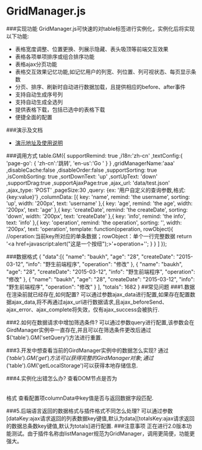# GridManager.js
###实现功能
GridManager.js可快速的对table标签进行实例化，实例化后将实现以下功能:

- 表格宽度调整、位置更换、列展示隐藏、表头吸顶等前端交互效果
- 表格各项单项排序或组合排序功能
- 表格ajax分页功能
- 表格交互效果记忆功能,如记忆用户的列宽、列位置、列可视状态、每页显示条数
- 分页、排序、刷新时自动进行数据加载，且提供相应的before、after事件
- 支持自动生成序号列
- 支持自动生成全选列
- 提供表格下载，包括已选中的表格下载
- 便捷全面的配置



###演示及文档

- [演示地址及使用说明](http://www.lovejavascript.com/#!plugIn/listManager/index.html)

###调用方式
	table.GM({
    		supportRemind: true
    		,i18n:'zh-cn'
    		,textConfig:{
    			'page-go': {
    				'zh-cn':'跳转',
    				'en-us':'Go '
    			}
    		}
    		,gridManagerName:'aaa'
    		,disableCache:false
    		,disableOrder:false
    		,supportSorting: true
    		,isCombSorting: true
    		,sortDownText: 'up'
    		,sortUpText: 'down'
    		,supportDrag:true
    		,supportAjaxPage:true
        	,ajax_url: 'data/test.json'
        	,ajax_type: 'POST'
    		,pageSize:30
    		,query: {ex: '用户自定义的查询参数,格式:{key:value}'}
    		,columnData: [{
    				key: 'name',
    				remind: 'the username',
    				sorting: 'up',
    				width: '200px',
    				text: 'username'
    			},{
    				key: 'age',
    				remind: 'the age',
    				width: '200px',
    				text: 'age'
    			},{
    				key: 'createDate',
    				remind: 'the createDate',
    				sorting: 'down',
    				width: '200px',
    				text: 'createDate'
    			},{
    				key: 'info',
    				remind: 'the info',
    				text: 'info'
    			},{
    				key: 'operation',
    				remind: 'the operation',
    				sorting: '',
    				width: '200px',
    				text: 'operation',
    				template: function(operation, rowObject){  //operation:当前key所对应的单条数据；rowObject：单个一行完整数据
    					return '<a href=javascript:alert("这是一个按纽");>'+operation+'</a>';
    				}
    			}
    		]
    	});

###数据格式
   {
   	"data":[{
   			"name": "baukh",
   			"age": "28",
   			"createDate": "2015-03-12",
   			"info": "野生前端程序",
   			"operation": "修改"
   		},
   		{
   			"name": "baukh",
   			"age": "28",
   			"createDate": "2015-03-12",
   			"info": "野生前端程序",
   			"operation": "修改"
   		},
   		{
   			"name": "baukh",
   			"age": "28",
   			"createDate": "2015-03-12",
   			"info": "野生前端程序",
   			"operation": "修改"
   		}
   	],
   	"totals": 1682
   }
##常见问题
###1.数据在渲染前就已经存在,如何配置?
    可以通过参数ajax_data进行配置,如果存在配置数据ajax_data,将不再通过ajax_url进行数据请求,且ajax_beforeSend、ajax_error、ajax_complete将失效，仅有ajax_success会被执行.

###2.如何在数据请求中增加筛选条件?
    可以通过参数query进行配置,该参数会在GirdManager实例中一直存在,并且可以在筛选条件更改后通过$('table').GM('setQuery')方法进行重置.

###3.开发中想查看当前的GirdManager实例中的数据怎么实现?
    通过$('table').GM('get')方法可以获得完整的GirdManager对象;通过$('table').GM('getLocalStorage')可以获得本地存储信息.

###4.实例化出错怎么办?
    查看DOM节点是否为<table grid-manager="test"></table>格式
    查看配置项columnData中key值是否与返回数据字段匹配.

###5.后端语言返回的数据格式与插件格式不同怎么处理?
    可以通过参数[dataKey:ajax请求返回的列表数据key键值,默认为data][totalsKey:ajax请求返回的数据总条数key键值,默认为totals]进行配置.
###注意事项
   正在进行2.0版本功能测试。由于插件名称由listManager规范为GridManager，调用更简便，功能更强大。





